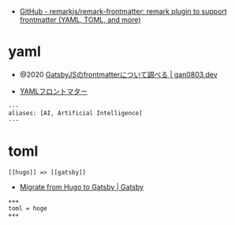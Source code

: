 - [GitHub - remarkjs/remark-frontmatter: remark plugin to support frontmatter (YAML, TOML, and more)](https://github.com/remarkjs/remark-frontmatter)

# yaml
- @2020 [GatsbyJSのfrontmatterについて調べる | gan0803.dev](https://gan0803.dev/blog/2020-05-30-frontmatter)
* [YAMLフロントマター](https://publish.obsidian.md/help-ja/%E9%AB%98%E5%BA%A6%E3%81%AA%E3%83%88%E3%83%94%E3%83%83%E3%82%AF/YAML%E3%83%95%E3%83%AD%E3%83%B3%E3%83%88%E3%83%9E%E3%82%BF%E3%83%BC)

```
---
aliases: [AI, Artificial Intelligence]
---
```

# toml
	[[hugo]] => [[gatsby]]
- [Migrate from Hugo to Gatsby | Gatsby](https://www.gatsbyjs.com/blog/2017-11-06-migrate-hugo-gatsby/)

```
+++
toml = hoge
+++
```
